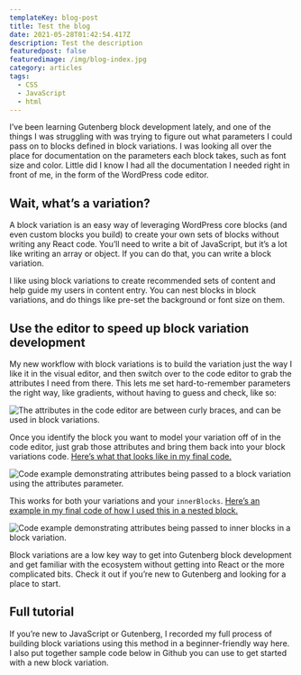 ```yaml
---
templateKey: blog-post
title: Test the blog
date: 2021-05-28T01:42:54.417Z
description: Test the description
featuredpost: false
featuredimage: /img/blog-index.jpg
category: articles
tags:
  - CSS
  - JavaScript
  - html
---
```

I’ve been learning Gutenberg block development lately, and one of the things I was struggling with was trying to figure out what parameters I could pass on to blocks defined in block variations. I was looking all over the place for documentation on the parameters each block takes, such as font size and color. Little did I know I had all the documentation I needed right in front of me, in the form of the WordPress code editor.

## Wait, what’s a variation?

A block variation is an easy way of leveraging WordPress core blocks (and even custom blocks you build) to create your own sets of blocks without writing any React code. You’ll need to write a bit of JavaScript, but it’s a lot like writing an array or object. If you can do that, you can write a block variation.

I like using block variations to create recommended sets of content and help guide my users in content entry. You can nest blocks in block variations, and do things like pre-set the background or font size on them.

## Use the editor to speed up block variation development

My new workflow with block variations is to build the variation just the way I like it in the visual editor, and then switch over to the code editor to grab the attributes I need from there. This lets me set hard-to-remember parameters the right way, like gradients, without having to guess and check, like so:

![The attributes in the code editor are between curly braces, and can be used in block variations.](https://dev-to-uploads.s3.amazonaws.com/uploads/articles/m8hg7bjq1pk76zj8q5ae.jpeg)

Once you identify the block you want to model your variation off of in the code editor, just grab those attributes and bring them back into your block variations code. [Here’s what that looks like in my final code.](https://github.com/ashleykolodziej/professorkexplains-block-variations/blob/solution-code/src/variations/index.js#L61)

![Code example demonstrating attributes being passed to a block variation using the attributes parameter.](https://dev-to-uploads.s3.amazonaws.com/uploads/articles/v6s03fvk2bs6j9ma3hzt.jpeg)

This works for both your variations and your `innerBlocks`. [Here’s an example in my final code of how I used this in a nested block.](https://github.com/ashleykolodziej/professorkexplains-block-variations/blob/solution-code/src/variations/index.js#L28)

![Code example demonstrating attributes being passed to inner blocks in a block variation.](https://dev-to-uploads.s3.amazonaws.com/uploads/articles/z5pl3yxmaj8qh82eopv9.jpeg)

Block variations are a low key way to get into Gutenberg block development and get familiar with the ecosystem without getting into React or the more complicated bits. Check it out if you’re new to Gutenberg and looking for a place to start.

## Full tutorial 

If you’re new to JavaScript or Gutenberg, I recorded my full process of building block variations using this method in a beginner-friendly way here.  I also put together sample code below in Github you can use to get started with a new block variation.